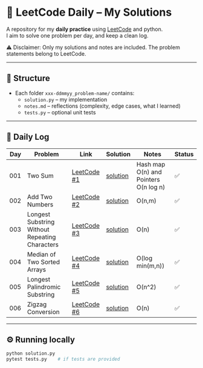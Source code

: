 # 🧩 LeetCode Daily – My Solutions

A repository for my **daily practice** using [LeetCode](https://leetcode.com/) and python.  
I aim to solve one problem per day, and keep a clean log.

⚠️ Disclaimer: Only my solutions and notes are included. The problem statements belong to LeetCode.

---

## 📂 Structure
- Each folder `xxx-ddmmyy_problem-name/` contains:
  - `solution.py` – my implementation
  - `notes.md` – reflections (complexity, edge cases, what I learned)
  - `tests.py` – optional unit tests

---

## 📜 Daily Log

| Day | Problem | Link | Solution | Notes | Status |
|----:|---------|------|----------|-------|--------|
| 001 | Two Sum | [LeetCode #1](https://leetcode.com/problems/two-sum/) | [solution](001-220825_two-sum/solution.py) | Hash map O(n) and Pointers O(n log n) | ✅ |
| 002 | Add Two Numbers | [LeetCode #2](https://leetcode.com/problems/add-two-numbers/) | [solution](002-010925_add-two-numbers/solution.py) |O(n,m) | ✅ |
| 003 | Longest Substring Without Repeating Characters | [LeetCode #3](https://leetcode.com/problems/longest-substring-without-repeating-characters/) | [solution](003-050925_longest-subtring/solution.py) |O(n) | ✅ |
| 004 | Median of Two Sorted Arrays | [LeetCode #4](https://leetcode.com/problems/median-of-two-sorted-arrays/) | [solution](004-100925_median-of-two-sorted-arrays\solution.py) | O(log min(m,n)) | ✅ |
| 005 | Longest Palindromic Substring | [LeetCode #5](https://leetcode.com/problems/longest-palindromic-substring/) | [solution](005-021025_longest-palindromic-substring\solution.py) | O(n^2) | ✅ |
| 006 | Zigzag Conversion | [LeetCode #6](https://leetcode.com/problems/zigzag-conversion/) | [solution](006-031025_zigzag-conversion\solution.py) | O(n) | ✅ |

---

## ⚙️ Running locally

```bash
python solution.py
pytest tests.py    # if tests are provided
